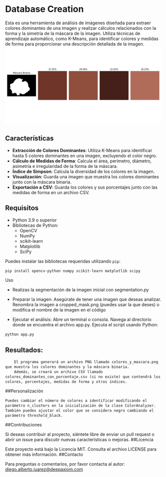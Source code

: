 # Database Creation
Esta es una herramienta de análisis de imágenes diseñada para extraer colores dominantes de una imagen y realizar cálculos relacionados con la forma y la simetría de la máscara de la imagen. Utiliza técnicas de aprendizaje automático, como K-Means, para identificar colores y medidas de forma para proporcionar una descripción detallada de la imagen.
![Obtención de mascara y colores dominantes](colores_y_mascara.png)

## Características

- **Extracción de Colores Dominantes**: Utiliza K-Means para identificar hasta 5 colores dominantes en una imagen, excluyendo el color negro.
- **Cálculo de Medidas de Forma**: Calcula el área, perímetro, diámetro, asimetría e irregularidad de la forma de la máscara.
- **Índice de Simpson**: Calcula la diversidad de los colores en la imagen.
- **Visualización**: Guarda una imagen que muestra los colores dominantes junto con la máscara binaria.
- **Exportación a CSV**: Guarda los colores y sus porcentajes junto con las medidas de forma en un archivo CSV.

## Requisitos

- Python 3.9 o superior
- Bibliotecas de Python:
  - OpenCV
  - NumPy
  - scikit-learn
  - Matplotlib
  - SciPy

Puedes instalar las bibliotecas requeridas utilizando `pip`:

```bash
pip install opencv-python numpy scikit-learn matplotlib scipy
```
Uso
- Realizas la segmentación de la imagen inicial con segmentation.py

- Preparar la imagen: Asegúrate de tener una imagen que deseas analizar. Renombra la imagen a cropped_mask.png (puedes usar la que deses) o modifica el nombre de la imagen en el código

- Ejecutar el análisis:
        Abre un terminal o consola.
        Navega al directorio donde se encuentra el archivo app.py.
        Ejecuta el script usando Python:

```bash
python app.py
```


##  Resultados:
        El programa generará un archivo PNG llamado colores_y_mascara.png que muestra los colores dominantes y la máscara binaria.
        Además, se creará un archivo CSV llamado colores_dominantes_con_porcentaje.csv (si no existe) que contendrá los colores, porcentajes, medidas de forma y otros índices.

##Personalización

    Puedes cambiar el número de colores a identificar modificando el parámetro n_clusters en la inicialización de la clase ColorAnalyzer.
    También puedes ajustar el color que se considera negro cambiando el parámetro threshold_black.

##Contribuciones

Si deseas contribuir al proyecto, siéntete libre de enviar un pull request o abrir un issue para discutir nuevas características o mejoras.
##Licencia

Este proyecto está bajo la Licencia MIT. Consulta el archivo LICENSE para obtener más información.
##Contacto

Para preguntas o comentarios, por favor contacta al autor: diego.alberto.juarez@deepaxiom.com
